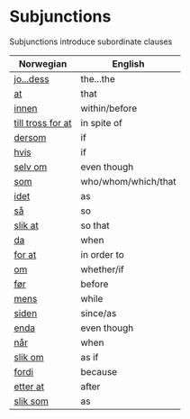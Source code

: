 # Subjunctions

Subjunctions introduce subordinate clauses

| Norwegian | English |
| --- | --- |
| [jo...dess](https://www.ordnett.no/search?language=no&phrase=jo...dess) | the...the |
| [at](https://www.ordnett.no/search?language=no&phrase=at) | that |
| [innen](https://www.ordnett.no/search?language=no&phrase=innen) | within/before |
| [till tross for at](https://www.ordnett.no/search?language=no&phrase=till%20tross%20for%20at) | in spite of |
| [dersom](https://www.ordnett.no/search?language=no&phrase=dersom) | if |
| [hvis](https://www.ordnett.no/search?language=no&phrase=hvis) | if |
| [selv om](https://www.ordnett.no/search?language=no&phrase=selv%20om) | even though |
| [som](https://www.ordnett.no/search?language=no&phrase=som) | who/whom/which/that |
| [idet](https://www.ordnett.no/search?language=no&phrase=idet) | as |
| [så](https://www.ordnett.no/search?language=no&phrase=så) | so |
| [slik at](https://www.ordnett.no/search?language=no&phrase=slik%20at) | so that |
| [da](https://www.ordnett.no/search?language=no&phrase=da) | when |
| [for at](https://www.ordnett.no/search?language=no&phrase=for%20at) | in order to |
| [om](https://www.ordnett.no/search?language=no&phrase=om) | whether/if |
| [før](https://www.ordnett.no/search?language=no&phrase=før) | before |
| [mens](https://www.ordnett.no/search?language=no&phrase=mens) | while |
| [siden](https://www.ordnett.no/search?language=no&phrase=siden) | since/as |
| [enda](https://www.ordnett.no/search?language=no&phrase=enda) | even though |
| [når](https://www.ordnett.no/search?language=no&phrase=når) | when |
| [slik om](https://www.ordnett.no/search?language=no&phrase=slik%20om) | as if |
| [fordi](https://www.ordnett.no/search?language=no&phrase=fordi) | because |
| [etter at](https://www.ordnett.no/search?language=no&phrase=etter%20at) | after |
| [slik som](https://www.ordnett.no/search?language=no&phrase=slik%20som) | as |


